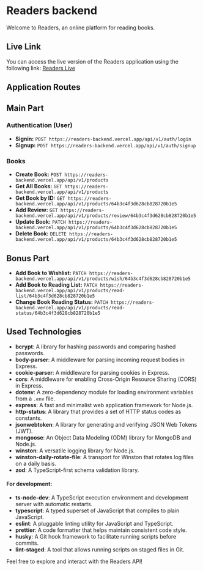 # Readers backend

Welcome to Readers, an online platform for reading books.

## Live Link

You can access the live version of the Readers application using the following link: [Readers Live](https://readers-backend.vercel.app/)

## Application Routes

## **Main Part**

### Authentication (User)

- **Signin:** `POST https://readers-backend.vercel.app/api/v1/auth/login`
- **Signup:** `POST https://readers-backend.vercel.app/api/v1/auth/signup`

### Books

- **Create Book:** `POST https://readers-backend.vercel.app/api/v1/products`
- **Get All Books:** `GET https://readers-backend.vercel.app/api/v1/products`
- **Get Book by ID:** `GET https://readers-backend.vercel.app/api/v1/products/64b3c4f3d628cb828720b1e5`
- **Add Review:** `GET https://readers-backend.vercel.app/api/v1/products/review/64b3c4f3d628cb828720b1e5`
- **Update Book:** `PATCH https://readers-backend.vercel.app/api/v1/products/64b3c4f3d628cb828720b1e5`
- **Delete Book:** `DELETE https://readers-backend.vercel.app/api/v1/products/64b3c4f3d628cb828720b1e5`

## **Bonus Part**

- **Add Book to Wishlist:** `PATCH https://readers-backend.vercel.app/api/v1/products/wish/64b3c4f3d628cb828720b1e5`
- **Add Book to Reading List:** `PATCH https://readers-backend.vercel.app/api/v1/products/read-list/64b3c4f3d628cb828720b1e5`
- **Change Book Reading Status:** `PATCH https://readers-backend.vercel.app/api/v1/products/read-status/64b3c4f3d628cb828720b1e5`


## Used Technologies

- **bcrypt**: A library for hashing passwords and comparing hashed passwords.
- **body-parser**: A middleware for parsing incoming request bodies in Express.
- **cookie-parser**: A middleware for parsing cookies in Express.
- **cors**: A middleware for enabling Cross-Origin Resource Sharing (CORS) in Express.
- **dotenv**: A zero-dependency module for loading environment variables from a `.env` file.
- **express**: A fast and minimalist web application framework for Node.js.
- **http-status**: A library that provides a set of HTTP status codes as constants.
- **jsonwebtoken**: A library for generating and verifying JSON Web Tokens (JWT).
- **mongoose**: An Object Data Modeling (ODM) library for MongoDB and Node.js.
- **winston**: A versatile logging library for Node.js.
- **winston-daily-rotate-file**: A transport for Winston that rotates log files on a daily basis.
- **zod**: A TypeScript-first schema validation library.

#### For development:

- **ts-node-dev**: A TypeScript execution environment and development server with automatic restarts.
- **typescript**: A typed superset of JavaScript that compiles to plain JavaScript.
- **eslint**: A pluggable linting utility for JavaScript and TypeScript.
- **prettier**: A code formatter that helps maintain consistent code style.
- **husky**: A Git hook framework to facilitate running scripts before commits.
- **lint-staged**: A tool that allows running scripts on staged files in Git.

Feel free to explore and interact with the Readers API!



